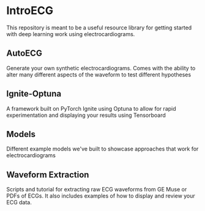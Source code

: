 # IntroECG

This repository is meant to be a useful resource library for getting started with deep learning work using electrocardiograms. 

## AutoECG
Generate your own synthetic electrocardiograms. Comes with the ability to alter many different aspects of the waveform to test different hypotheses

## Ignite-Optuna
A framework built on PyTorch Ignite using Optuna to allow for rapid experimentation and displaying your results using Tensorboard

## Models
Different example models we've built to showcase approaches that work for electrocardiograms

## Waveform Extraction
Scripts and tutorial for extracting raw ECG waveforms from GE Muse or PDFs of ECGs. It also includes examples of how to display and review your ECG data. 
